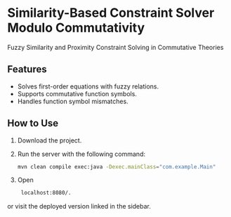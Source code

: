 # Similarity-Based Constraint Solver Modulo Commutativity

Fuzzy Similarity and Proximity Constraint Solving in Commutative Theories

## Features

- Solves first-order equations with fuzzy relations.
- Supports commutative function symbols.
- Handles function symbol mismatches.


## How to Use  

1. Download the project.  
2. Run the server with the following command:  

   ```sh
   mvn clean compile exec:java -Dexec.mainClass="com.example.Main"
3. Open 
   ```sh
    localhost:8080/.

or visit the deployed version linked in the sidebar.